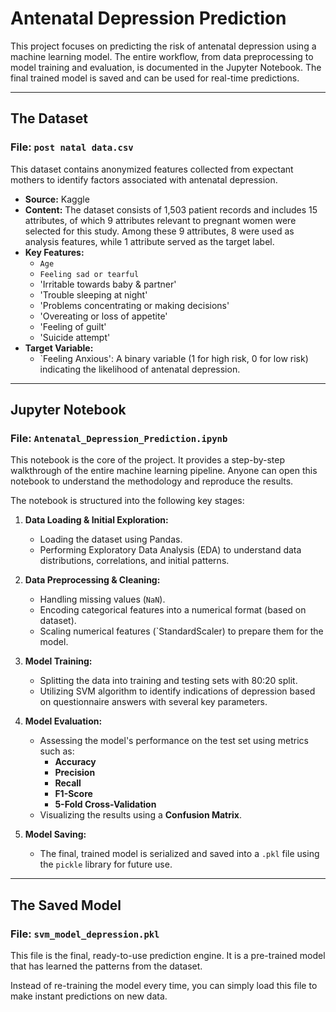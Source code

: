 # Antenatal Depression Prediction
This project focuses on predicting the risk of antenatal depression using a machine learning model. The entire workflow, from data preprocessing to model training and evaluation, is documented in the Jupyter Notebook. The final trained model is saved and can be used for real-time predictions.

---

## The Dataset

### **File:** `post natal data.csv`

This dataset contains anonymized features collected from expectant mothers to identify factors associated with antenatal depression.

* **Source:** Kaggle
* **Content:** The dataset consists of 1,503 patient records and includes 15 attributes, of which 9 attributes relevant to pregnant women were selected for this study. Among these 9 attributes, 8 were used as analysis features, while 1 attribute served as the target label.
* **Key Features:**
    * `Age`
    * `Feeling sad or tearful`
    * 'Irritable towards baby & partner'
    * 'Trouble sleeping at night'
    * 'Problems concentrating or making decisions'
    * 'Overeating or loss of appetite'
    * 'Feeling of guilt'
    * 'Suicide attempt'
* **Target Variable:**
    * `Feeling Anxious': A binary variable (1 for high risk, 0 for low risk) indicating the likelihood of antenatal depression.

---

## Jupyter Notebook

### **File:** `Antenatal_Depression_Prediction.ipynb`

This notebook is the core of the project. It provides a step-by-step walkthrough of the entire machine learning pipeline. Anyone can open this notebook to understand the methodology and reproduce the results.

The notebook is structured into the following key stages:

1.  **Data Loading & Initial Exploration:**
    * Loading the dataset using Pandas.
    * Performing Exploratory Data Analysis (EDA) to understand data distributions, correlations, and initial patterns.

2.  **Data Preprocessing & Cleaning:**
    * Handling missing values (`NaN`).
    * Encoding categorical features into a numerical format (based on dataset).
    * Scaling numerical features (`StandardScaler) to prepare them for the model.

3.  **Model Training:**
    * Splitting the data into training and testing sets with 80:20 split.
    * Utilizing SVM algorithm to identify indications of depression based on questionnaire answers with several key parameters.

4.  **Model Evaluation:**
    * Assessing the model's performance on the test set using metrics such as:
        * **Accuracy**
        * **Precision**
        * **Recall**
        * **F1-Score**
        * **5-Fold Cross-Validation**
    * Visualizing the results using a **Confusion Matrix**.

5.  **Model Saving:**
    * The final, trained model is serialized and saved into a `.pkl` file using the `pickle` library for future use.

---

## The Saved Model

### **File:** `svm_model_depression.pkl`

This file is the final, ready-to-use prediction engine. It is a pre-trained model that has learned the patterns from the dataset.

Instead of re-training the model every time, you can simply load this file to make instant predictions on new data.
